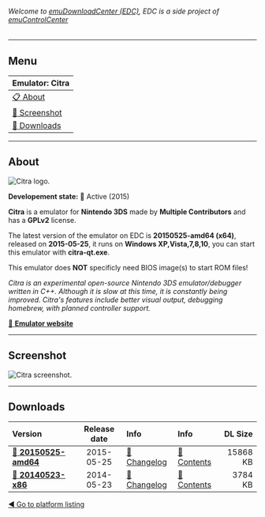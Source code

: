 ###### Welcome to [emuDownloadCenter (EDC)](https://github.com/PhoenixInteractiveNL/emuDownloadCenter/wiki/), EDC is a side project of [emuControlCenter](https://github.com/PhoenixInteractiveNL/emuControlCenter/wiki/)
***
## Menu
| **Emulator: Citra** |
|:---------|
| [:clipboard: About](#about) |
| [:sunrise: Screenshot](#screenshot) |
| [:floppy_disk: Downloads](#downloads) |
***
## About
![](https://github.com/PhoenixInteractiveNL/emuDownloadCenter/wiki/images_emulator/citra_logo_200.jpg "Citra logo.")

**Developement state:** :large_blue_circle: Active (2015)

**Citra** is a emulator for **Nintendo 3DS** made by **Multiple Contributors** and has a **GPLv2** license.

The latest version of the emulator on EDC is **20150525-amd64 (x64)**, released on **2015-05-25**, it runs on **Windows XP,Vista,7,8,10**, you can start this emulator with **citra-qt.exe**.

This emulator does **NOT** specificly need BIOS image(s) to start ROM files!

_Citra is an experimental open-source Nintendo 3DS emulator/debugger written in C++. Although it is slow at this time, it is constantly being improved. Citra's features include better visual output, debugging homebrew, with planned controller support._

[:link: **Emulator website**](https://citra-emu.org/)
***
## Screenshot
![](https://raw.githubusercontent.com/PhoenixInteractiveNL/emuDownloadCenter/master/hooks/citra/emulator_screenshot_01.jpg "Citra screenshot.")
***
## Downloads
| Version  | Release date  | Info       | Info       | DL Size    |
|:---------|:-------------:|:-----------|:-----------|-----------:|
| [:floppy_disk: **20150525-amd64**](https://github.com/PhoenixInteractiveNL/edc-repo0001/raw/master/citra/20150525-amd64.7z) | 2015-05-25 | [:page_facing_up: Changelog](https://github.com/PhoenixInteractiveNL/edc-repo0001/blob/master/citra/20150525-amd64_changelog.txt) | [:mag_right: Contents](https://github.com/PhoenixInteractiveNL/edc-repo0001/blob/master/citra/20150525-amd64_contents.txt) | 15868 KB |
| [:floppy_disk: **20140523-x86**](https://github.com/PhoenixInteractiveNL/edc-repo0001/raw/master/citra/20140523-x86.7z) | 2014-05-23 | [:page_facing_up: Changelog](https://github.com/PhoenixInteractiveNL/edc-repo0001/blob/master/citra/20140523-x86_changelog.txt) | [:mag_right: Contents](https://github.com/PhoenixInteractiveNL/edc-repo0001/blob/master/citra/20140523-x86_contents.txt) | 3784 KB |

[:arrow_backward: Go to platform listing](https://github.com/PhoenixInteractiveNL/emuDownloadCenter/wiki/EDC-Platform-List)
